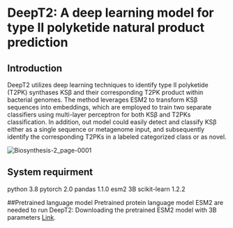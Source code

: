 # DeepT2: A deep learning model for type II polyketide natural product prediction
## Introduction 
DeepT2 utilizes deep learning techniques to identify type II polyketide (T2PK) synthases KSβ and their corresponding T2PK product within bacterial genomes. The method leverages ESM2 to transform KSβ sequences into embeddings, which are employed to train two separate classifiers using multi-layer perceptron for both KSβ and T2PKs classification. In addition, out model could easily detect and classify KSβ either as a single sequence or metagenome input, and subsequently identify the corresponding T2PKs in a labeled categorized class or as novel.


![Biosynthesis-2_page-0001](https://github.com/Qinlab502/deept2/assets/117368489/670bb1b3-1cf7-4011-a114-f24cc47acc87)

## System requirment
python 3.8
pytorch 2.0
pandas 1.1.0
esm2 3B
scikit-learn 1.2.2

##Pretrained language model
Pretrained protein language model ESM2 are needed to run DeepT2: Downloading the pretrained ESM2 model with 3B parameters [Link](https://dl.fbaipublicfiles.com/fair-esm/models/esm2_t36_3B_UR50D.pt).
